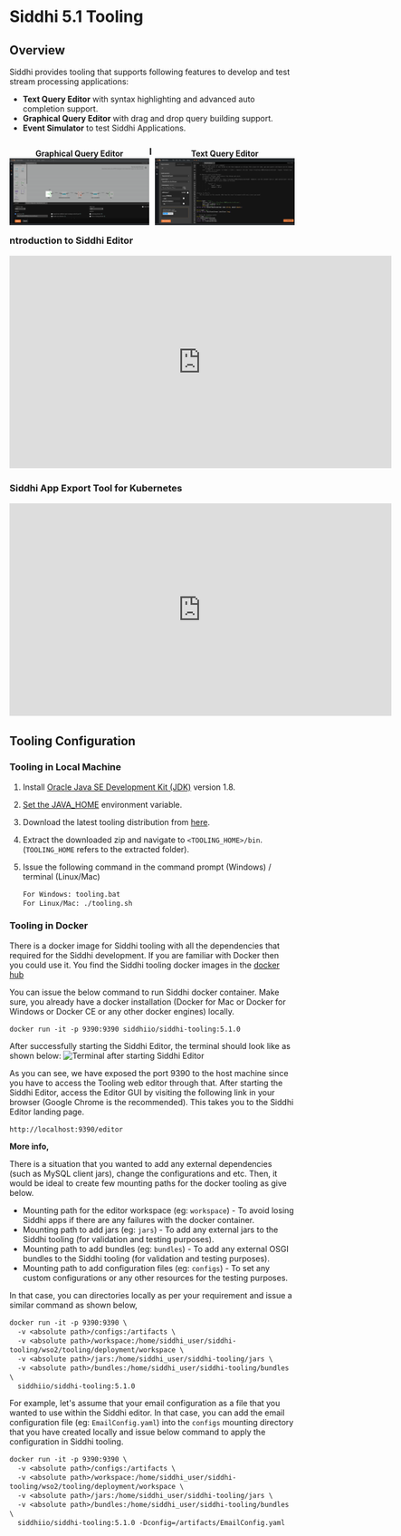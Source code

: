 # Siddhi 5.1 Tooling 

## Overview
Siddhi provides tooling that supports following features to develop and test stream processing applications: 

* **Text Query Editor** with syntax highlighting and advanced auto completion support.
* **Graphical Query Editor** with drag and drop query building support.
* **Event Simulator** to test Siddhi Applications.

<div>
    <p style="width: 49%;float:left;text-align: center;">
        <b>Graphical Query Editor</b>
        <img alt="" src="/images/editor/graphical-editor.png" title="Graphical Query Editor">
    </p>
    <p style="float:right;width:49%;text-align: center;">
        <b>Text Query Editor</b>
        <img alt="" src="/images/editor/source-editor.png" title="Source Editor">
    </p>
</div>

### Introduction to Siddhi Editor 

<iframe width="675" height="375" src="https://www.youtube.com/embed/yJBFCxOwInU" frameborder="0" allow="accelerometer; autoplay; encrypted-media; gyroscope; picture-in-picture" allowfullscreen></iframe>

### Siddhi App Export Tool for Kubernetes 

<iframe width="675" height="375" src="https://www.youtube.com/embed/e7xo2pO0DXg" frameborder="0" allow="accelerometer; autoplay; encrypted-media; gyroscope; picture-in-picture" allowfullscreen></iframe>

## Tooling Configuration 

### Tooling in Local Machine
1. Install [Oracle Java SE Development Kit (JDK)](http://www.oracle.com/technetwork/java/javase/downloads/index.html) version 1.8.
2. [Set the JAVA_HOME](https://docs.oracle.com/cd/E19182-01/820-7851/inst_cli_jdk_javahome_t/) environment
   variable.
3. Download the latest tooling distribution from [here](https://github.com/siddhi-io/distribution/releases/download/v5.1.0/siddhi-tooling-5.1.0.zip).
4. Extract the downloaded zip and navigate to `<TOOLING_HOME>/bin`. <br> (`TOOLING_HOME` refers to the extracted folder).
5. Issue the following command in the command prompt (Windows) / terminal (Linux/Mac)

    ```
    For Windows: tooling.bat
    For Linux/Mac: ./tooling.sh
    ```

### Tooling in Docker 
There is a docker image for Siddhi tooling with all the dependencies that required for the Siddhi development. If you are familiar with Docker then you could use it.
You find the Siddhi tooling docker images in the [docker hub](https://hub.docker.com/r/siddhiio/siddhi-tooling)

You can issue the below command to run Siddhi docker container. Make sure, you already have a docker installation (Docker for Mac or Docker for Windows or Docker CE or any other docker engines) locally.

```
docker run -it -p 9390:9390 siddhiio/siddhi-tooling:5.1.0
```

After successfully starting the Siddhi Editor, the terminal should look like as shown below:
![](../../images/editor/docker-tooling.png?raw=true "Terminal after starting Siddhi Editor")

As you can see, we have exposed the port 9390 to the host machine since you have to access the Tooling web editor through that. After starting the Siddhi Editor, access the Editor GUI by visiting the following link in your browser (Google Chrome is the recommended). This takes you to the Siddhi Editor landing page.

```
http://localhost:9390/editor
```

**More info,**

There is a situation that you wanted to add any external dependencies (such as MySQL client jars), change the configurations and etc. Then, it would be ideal to create few mounting paths for the docker tooling as give below.

- Mounting path for the editor workspace (eg: `workspace`) - To avoid losing Siddhi apps if there are any failures with the docker container.
- Mounting path to add jars (eg: `jars`) - To add any external jars to the Siddhi tooling (for validation and testing purposes).
- Mounting path to add bundles (eg: `bundles`) - To add any external OSGI bundles to the Siddhi tooling (for validation and testing purposes).
- Mounting path to add configuration files (eg: `configs`) - To set any custom configurations or any other resources for the testing purposes.

In that case, you can directories locally as per your requirement and issue a similar command as shown below,

```
docker run -it -p 9390:9390 \ 
  -v <absolute path>/configs:/artifacts \
  -v <absolute path>/workspace:/home/siddhi_user/siddhi-tooling/wso2/tooling/deployment/workspace \
  -v <absolute path>/jars:/home/siddhi_user/siddhi-tooling/jars \
  -v <absolute path>/bundles:/home/siddhi_user/siddhi-tooling/bundles \
  siddhiio/siddhi-tooling:5.1.0
``` 

For example, let's assume that your email configuration as a file that you wanted to use within the Siddhi editor. In that case, you can add the email configuration file (eg: `EmailConfig.yaml`) into the `configs` mounting directory that you have created locally and issue below command to apply the configuration in Siddhi tooling.

```
docker run -it -p 9390:9390 \ 
  -v <absolute path>/configs:/artifacts \
  -v <absolute path>/workspace:/home/siddhi_user/siddhi-tooling/wso2/tooling/deployment/workspace \
  -v <absolute path>/jars:/home/siddhi_user/siddhi-tooling/jars \
  -v <absolute path>/bundles:/home/siddhi_user/siddhi-tooling/bundles \
  siddhiio/siddhi-tooling:5.1.0 -Dconfig=/artifacts/EmailConfig.yaml
``` 
